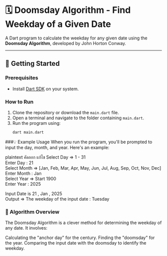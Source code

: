 # 🗓️ Doomsday Algorithm - Find Weekday of a Given Date

A Dart program to calculate the weekday for any given date using the **Doomsday Algorithm**, developed by John Horton Conway.

---

## 🚀 Getting Started

### Prerequisites
- Install [Dart SDK](https://dart.dev/get-dart) on your system.

### How to Run
1. Clone the repository or download the `main.dart` file.
2. Open a terminal and navigate to the folder containing `main.dart`.
3. Run the program using:
   ```bash
   dart main.dart

###💡 Example Usage
When you run the program, you'll be prompted to input the day, month, and year. Here's an example:

plaintext
คัดลอก
แก้ไข
Select Day => 1 - 31  
Enter Day : 
  21  
Select Month => [Jan, Feb, Mar, Apr, May, Jun, Jul, Aug, Sep, Oct, Nov, Dec]  
Enter Month : 
  Jan  
Select Year => Start 1900  
Enter Year : 
  2025  

Input Date is 21 , Jan , 2025  
Output => The weekday of the input date : Tuesday  

### 🧠 Algorithm Overview
The Doomsday Algorithm is a clever method for determining the weekday of any date. It involves:

Calculating the "anchor day" for the century.
Finding the "doomsday" for the year.
Comparing the input date with the doomsday to identify the weekday.

